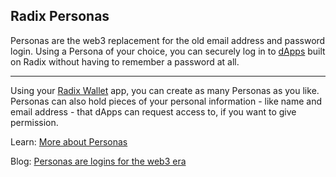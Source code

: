 ## Radix Personas

Personas are the web3 replacement for the old email address and password login. Using a Persona of your choice, you can securely log in to [dApps](?glossaryAnchor=dapps) built on Radix without having to remember a password at all.

---

Using your [Radix Wallet](?glossaryAnchor=radixwallet) app, you can create as many Personas as you like. Personas can also hold pieces of your personal information - like name and email address - that dApps can request access to, if you want to give permission.

Learn: [More about Personas](https://learn.radixdlt.com/article/what-are-personas-and-identities)

Blog: [Personas are logins for the web3 era](https://www.radixdlt.com/blog/personas-logins-for-the-web3-era)
